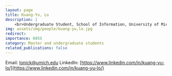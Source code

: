 ```yaml
---
layout: page
title: Kuang-Yu, Lo
description: |
    <br>Undergraduate Student, School of Information, University of Michigan<br>Sep 2024 -- Present
img: assets/img/people/kuang-yu,lo.jpg
redirect: 
importance: 6955
category: Master and undergraduate students
related_publications: false
---
```

Email: [lonick@umich.edu](mailto:lonick@umich.edu)
LinkedIn: [https://www.linkedin.com/in/kuang-yu-lo/](https://www.linkedin.com/in/kuang-yu-lo/)
